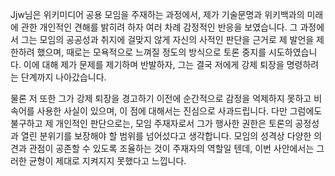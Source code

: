 Jjw님은 위키미디어 공용 모임을 주재하는 과정에서, 제가 기술문명과 위키백과의 미래에 관한 개인적인 견해를 밝히려 하자 여러 차례 감정적인 반응을 보였습니다. 그 과정에서 그는 모임의 공공성과 취지에 걸맞지 않게 자신의 사적인 판단을 근거로 제 발언을 제한하려 했으며, 때로는 모욕적으로 느껴질 정도의 방식으로 토론 중지를 시도하였습니다. 이에 대해 제가 문제를 제기하며 반발하자, 그는 결국 저에게 강제 퇴장을 명령하려는 단계까지 나아갔습니다.

물론 저 또한 그가 강제 퇴장을 경고하기 이전에 순간적으로 감정을 억제하지 못하고 비속어를 사용한 사실이 있으며, 이 점에 대해서는 진심으로 사과드립니다. 다만 그럼에도 불구하고 제 개인적인 판단으로는, 모임 주재자로서 그가 행사한 권한은 토론의 공정성과 열린 분위기를 보장해야 할 범위를 넘어섰다고 생각합니다. 모임의 성격상 다양한 의견과 관점이 공존할 수 있도록 조율하는 것이 주재자의 역할일 텐데, 이번 사안에서는 그러한 균형이 제대로 지켜지지 못했다고 느낍니다.
